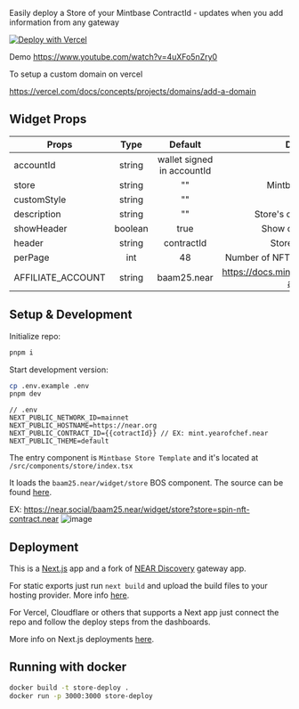 Easily deploy a Store of your Mintbase ContractId - updates when you add information from any gateway

[![Deploy with Vercel](https://vercel.com/button)](https://vercel.com/new/clone?repository-url=https%3A%2F%2Fgithub.com%2FM-Rb3%2Fstore-deploy&build-command=pnpm%20run%20build&env=NEXT_PUBLIC_NETWORK_ID,NEXT_PUBLIC_HOSTNAME,NEXT_PUBLIC_CONTRACT_ID&envDescription=mainnet-near.org-themecanbeanything&envLink=https%3A%2F%2Fgithub.com%2FM-Rb3%2Fstore-deploy%2Fblob%2Fmain%2F.env.example)

Demo
https://www.youtube.com/watch?v=4uXFo5nZry0


To setup a custom domain on vercel

https://vercel.com/docs/concepts/projects/domains/add-a-domain

## Widget Props

| Props             |  Type   |          Default           |                      Description                      |
| ----------------- | :-----: | :------------------------: | :---------------------------------------------------: |
| accountId         | string  | wallet signed in accountId |                           -                           |
| store             | string  |             ""             |                 Mintbase Contract Id                  |
| customStyle       | string  |             ""             |                           -                           |
| description       | string  |             ""             |              Store's custom description               |
| showHeader        | boolean |            true            |               Show contractId as title                |
| header            | string  |         contractId         |                 Store's custom title                  |
| perPage           |   int   |             48             |         Number of NFTs displayed on each page         |
| AFFILIATE_ACCOUNT | string  |        baam25.near         | https://docs.mintbase.xyz/market/selling-as-affiliate |

## Setup & Development

Initialize repo:

```bash
pnpm i
```

Start development version:

```bash
cp .env.example .env
pnpm dev
```

```
// .env
NEXT_PUBLIC_NETWORK_ID=mainnet
NEXT_PUBLIC_HOSTNAME=https://near.org
NEXT_PUBLIC_CONTRACT_ID={{cotractId}} // EX: mint.yearofchef.near
NEXT_PUBLIC_THEME=default
```

The entry component is `Mintbase Store Template` and it's located at
`/src/components/store/index.tsx`

It loads the `baam25.near/widget/store` BOS component. The source can be found [here](https://near.org/baam25.near/widget/store).

EX: https://near.social/baam25.near/widget/store?store=spin-nft-contract.near
![image](https://github.com/M-Rb3/store-deploy/assets/68287884/a9697c5d-cf59-4f28-8b6f-e48d6a21f13c)

## Deployment

This is a [Next.js](https://github.com/vercel/next.js/) app and a fork of [NEAR Discovery](https://github.com/near/near-discovery) gateway app.

For static exports just run `next build` and upload the build files to your hosting provider. More info [here](https://nextjs.org/docs/pages/building-your-application/deploying/static-exports).

For Vercel, Cloudflare or others that supports a Next app just connect the repo and follow the deploy steps from the dashboards.

More info on Next.js deployments [here](https://nextjs.org/docs/pages/building-your-application/deploying/static-exports).

## Running with docker

```bash
docker build -t store-deploy .
docker run -p 3000:3000 store-deploy
```

